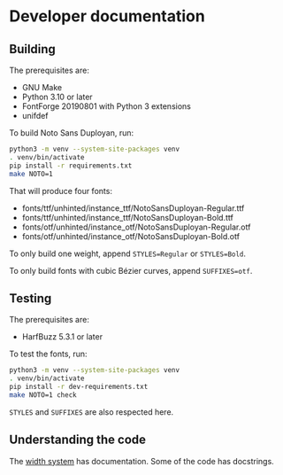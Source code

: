 <!--
Copyright 2022 Google LLC
Copyright 2022 David Corbett

Licensed under the Apache License, Version 2.0 (the "License");
you may not use this file except in compliance with the License.
You may obtain a copy of the License at

    http://www.apache.org/licenses/LICENSE-2.0

Unless required by applicable law or agreed to in writing, software
distributed under the License is distributed on an "AS IS" BASIS,
WITHOUT WARRANTIES OR CONDITIONS OF ANY KIND, either express or implied.
See the License for the specific language governing permissions and
limitations under the License.
-->

# Developer documentation

## Building

The prerequisites are:

* GNU Make
* Python 3.10 or later
* FontForge 20190801 with Python 3 extensions
* unifdef

To build Noto Sans Duployan, run:

```sh
python3 -m venv --system-site-packages venv
. venv/bin/activate
pip install -r requirements.txt
make NOTO=1
```

That will produce four fonts:

* fonts/ttf/unhinted/instance\_ttf/NotoSansDuployan-Regular.ttf
* fonts/ttf/unhinted/instance\_ttf/NotoSansDuployan-Bold.ttf
* fonts/otf/unhinted/instance\_otf/NotoSansDuployan-Regular.otf
* fonts/otf/unhinted/instance\_otf/NotoSansDuployan-Bold.otf

To only build one weight, append `STYLES=Regular` or `STYLES=Bold`.

To only build fonts with cubic Bézier curves, append `SUFFIXES=otf`.

## Testing

The prerequisites are:

* HarfBuzz 5.3.1 or later

To test the fonts, run:

```sh
python3 -m venv --system-site-packages venv
. venv/bin/activate
pip install -r dev-requirements.txt
make NOTO=1 check
```

`STYLES` and `SUFFIXES` are also respected here.

## Understanding the code

The [width system](width-system.md) has documentation.
Some of the code has docstrings.

